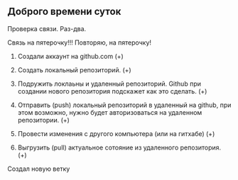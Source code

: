 ## Доброго времени суток

Проверка связи. Раз-два.

Связь на пятерочку!!!
Повторяю, на пятерочку!

1. Создали аккаунт на github.com (+)

2. Создать локальный репозиторий. (+)

3. Подружить локлаьны и удаленный репозиторий. Github при создании нового репозитория подскажет как это сделать. (+)

4. Отправить (push) локальный репозиторий в удаленный на github, при этом возможно, нужно будет авторизоваться на удаленном репозитории. (+)

5. Провести изменения с другого компьютера (или на гитхабе) (+)

6. Выгрузить (pull) актуальное сотояние из удаленного репозитория. (+)

Создал новую ветку
